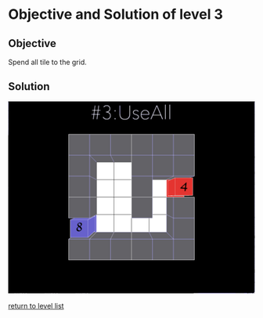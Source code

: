 # Objective and Solution of level 3

## Objective

Spend all tile to the grid. 

## Solution

![solution](Gif/003.gif)

[return to level list](/README.md#level-details/)
